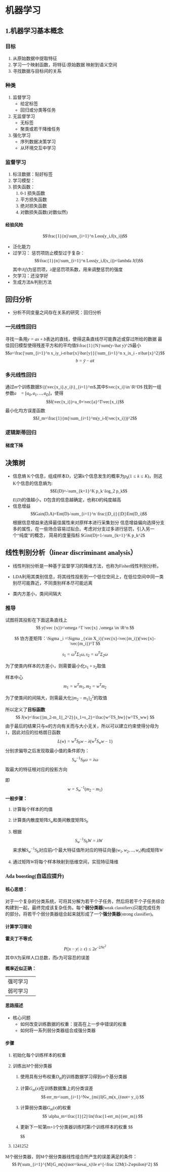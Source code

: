 <font face= "宋体">

# 机器学习
## 1.机器学习基本概念
### 目标
1. 从原始数据中提取特征
2. 学习一个映射函数，将特征/原始数据 映射到语义空间
3. 寻找数据与目标间的关系
### 种类
1. 监督学习
   * 给定标签
   * 回归或分类等任务 
2. 无监督学习
   * 无标签
   * 聚类或若干降维任务
3. 强化学习
   * 序列数据决策学习
   * 从环境交互中学习 
### 监督学习
1. 标注数据：贴好标签
2. 学习模型：
3. 损失函数：
   1. 0-1 损失函数
   2. 平方损失函数
   3. 绝对损失函数
   4. 对数损失函数(对数似然)
#### 经验风险
$$\frac{1}{n}\sum_{i=1}^n Loss(y_i,f(x_i))$$
* 泛化能力
* 过学习：
  惩罚项防止模型过于复杂：
  $$\frac{1}{n}\sum_{i=1}^n Loss(y_i,f(x_i))+\lambda J(f)$$
  其中$J(f)$为惩罚项，$\lambda$是惩罚项系数，用来调整惩罚的强度
* 欠学习：还没学好
* 生成方法&判别方法

## 回归分析
* 分析不同变量之间存在关系的研究：回归分析
### 一元线性回归
寻找一条用$y=ax+b$表达的直线，使得这条直线尽可能靠近或穿过所给的数据
最佳回归模型使得残差平方和的平均值$\frac{1}{N}\sum(y-\hat y)^2$最小
$$a=\frac{\sum_{i=1}^n x_iy_i-n\bar{x}\bar{y}}{\sum_{i=1}^n x_ix_i - n\bar{x}^2}$$
$$b=\bar{y}-a\bar{x}$$
### 多元线性回归
通过$m$个训练数据$\{(\vec{x_i},y_i)\}_{i=1}^m$,其中$\vec{x_i}\in \R^D$
找到一组参数$\vec{a}=[a_0,a_1,...,a_D]$，使得
$$f(\vec{x_i})=a_0+\vec{a}^T\vec{x_i}$$
最小化均方误差函数
$$J_m=\frac{1}{m}\sum_{i=1}^m(y_i-f(\vec{x_i}))^2$$

### 逻辑斯蒂回归
#### 梯度下降

## 决策树
* 信息熵
  K个信息，组成样本D，记第k个信息发生的概率为$p_k(1\le k\le K)$，则这K个信息的信息熵为:
  $$E(D)=-\sum_{k=1}^K p_k \log_2 p_k$$
  $E(D)$的值越小，D包含的信息越确定，也称D的纯度越高
* 信息增益
  $$Gain(D,A)=Ent(D)-\sum_{i=1}^n \frac{|D_i|}{|D|}Ent(D_i)$$
  根据信息增益来选择最佳属性来对原样本进行采集划分
  信息增益偏向选择分支多的属性，在一些场合容易过拟合。考虑对分支过多进行惩罚，引入另一个“纯度”的概念，
  简易的度量指标 $Gini(D)=1-\sum_{k=1}^K p_k^2$

## 线性判别分析（linear discriminant analysis）

* 线性判别分析是一种基于监督学习的降维方法，也称为Fisher线性判别分析。
* LDA利用其类别信息，将其线性投影到一个低位空间上，在低位空间中同一类别尽可能靠近，不同类别样本尽可能远离

* 类内方差小，类间间隔大

### 推导

试图将其投影在下面这条直线上
$$
y(\vec {x})=\omega ^T \vec{x} ,\omega \in \R^n
$$

$$
协方差矩阵：\Sigma _i =\Sigma _{x\in X_i}(\vec{x}-\vec{m_i})(\vec{x}-\vec{m_i})^T
$$

$$
s_1=\omega^T\Sigma_1 \omega,s_2=\omega^T\Sigma_2 \omega
$$

为了使类内样本的方差小，则需要最小化$s_1+s_2$取值

样本中心
$$
m_1=w^Tm_1,m_2=w^Tm_2
$$

为了使类间的间隔大，则需最大化$||m_2-m_1||_2^2$的取值

所以定义了**目标函数**
$$
J(w)=\frac{||m_2-m_1||_2^2}{s_1+s_2}=\frac{w^TS_bw}{w^TS_ww}
$$
由于最后的结果只与$w$的方向有关而与大小无关，所以可以建立约束使得分母为1，因此对应的拉格朗日函数
$$
L(w)=w^TS_bw-\lambda (w^TS_ww-1)
$$
分别求偏导之后发现取最小值的条件即为：
$$
S_w ^{-1}S_b \omega =\lambda \omega
$$
取最大的特征根对应的投影方向

即
$$
w=S_w^{-1}(m_2-m_1)
$$
**一般步骤：**

1. 计算每个样本的均值

2. 计算类内散度矩阵$S_w$和类间散度矩阵$S_b$

3. 根据
   $$
   S_w^{-1}S_bW=\lambda W
   $$
   来求解$S_w^{-1}S_b$对应前$r$个最大特征值所对应的特征向量$(w_1,w_2,...,w_r)$构成矩阵$W$

4. 通过矩阵$W$将每个样本映射到低维空间，实现特征降维

### Ada boosting(自适应提升)

#### 核心思想：

对于一个复杂的分类系统，可将其分解为若干个子任务，然后将若干个子任务综合构建到一起，最终完成该复杂任务。每个**弱分类器**(weak classifiers)只能完成任务的部分。将若干个弱分类器组合起来就形成了一个**强分类器**(strong classifier)。

#### 计算学习理论

**霍夫丁不等式**:
$$
P(|x-y|\ge\epsilon)\le2e^{-2N\epsilon^2}
$$
其中$N$为采样人口总数，而$\epsilon$为可容忍的误差

**概率近似正确：**

|          |      |
| :------: | ---- |
| 强可学习 |      |
| 弱可学习 |      |

#### 思路描述

* 核心问题
  * 如何改变训练数据的权重：提高在上一步中错误的权重
  * 如何将一系列弱分类器组合成强分类器

#### 步骤

1. 初始化每个训练样本的权重

2. 训练出$M$个弱分类器

   1. 使用具有分布权重$D_m$的训练数据学习得到m个基分类器

   2. 计算$G_m(x)$在训练数据集上的分类误差
      $$
      err_m=\sum_{i=1}^Nw_{mi}I(G_m(x_i)\not= y_i)
      $$

   3. 计算弱分类器$G_m(x)$的权重
      $$
      \alpha_m=\frac{1}{2}\ln(\frac{1-err_m}{err_m})
      $$
      

   4. 更新下一轮第m+1个分类器训练时第i个训练样本的权重
      $$
      
      $$

3. 1241252

M个弱分类器，则M个弱分类器线性组合所产生的误差满足的条件：
$$
P(\sum_{i=1}^{M}G_m(x)\not=\kesai_x)\le e^{-\frac 12M(1-2\epsilon)^2}
$$
